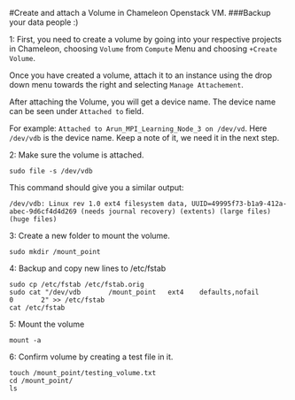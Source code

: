 #Create and attach a Volume in Chameleon Openstack VM. 
###Backup your data people :)

1: First, you need to create a volume by going into your respective projects in Chameleon, choosing `Volume` from `Compute` Menu and choosing `+Create Volume`.

Once you have created a volume, attach it to an instance using the drop down menu towards the right and selecting `Manage Attachement`. 

After attaching the Volume, you will get a device name. The device name can be seen under `Attached to` field. 

For example: `Attached to Arun_MPI_Learning_Node_3 on /dev/vd`. Here `/dev/vdb` is the device name. Keep a note of it, we need it in the next step.

2: Make sure the volume is attached.
```
sudo file -s /dev/vdb
```
This command should give you a similar output:
```
/dev/vdb: Linux rev 1.0 ext4 filesystem data, UUID=49995f73-b1a9-412a-abec-9d6cf4d4d269 (needs journal recovery) (extents) (large files) (huge files)
```
3: Create a new folder to mount the volume.
```
sudo mkdir /mount_point
```
4: Backup and copy new lines to /etc/fstab
```
sudo cp /etc/fstab /etc/fstab.orig
sudo cat "/dev/vdb       /mount_point   ext4    defaults,nofail        0       2" >> /etc/fstab
cat /etc/fstab
```
5: Mount the volume
```
mount -a
```
6: Confirm volume by creating a test file in it.
```
touch /mount_point/testing_volume.txt
cd /mount_point/
ls
```
